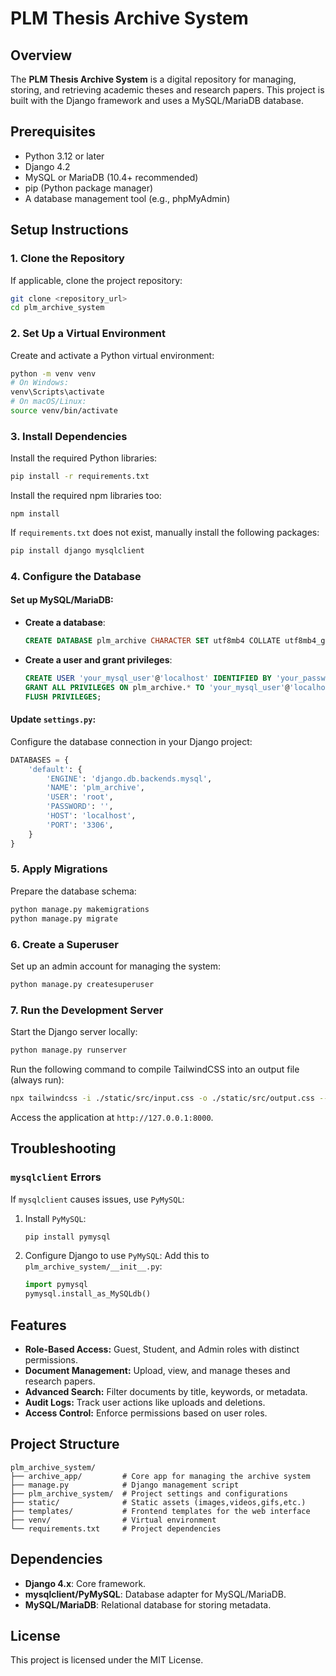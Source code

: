 # PLM Thesis Archive System

## Overview
The **PLM Thesis Archive System** is a digital repository for managing, storing, and retrieving academic theses and research papers. This project is built with the Django framework and uses a MySQL/MariaDB database.

## Prerequisites
- Python 3.12 or later
- Django 4.2
- MySQL or MariaDB (10.4+ recommended)
- pip (Python package manager)
- A database management tool (e.g., phpMyAdmin)

## Setup Instructions

### 1. Clone the Repository
If applicable, clone the project repository:
```bash
git clone <repository_url>
cd plm_archive_system
```

### 2. Set Up a Virtual Environment
Create and activate a Python virtual environment:
```bash
python -m venv venv
# On Windows:
venv\Scripts\activate
# On macOS/Linux:
source venv/bin/activate
```

### 3. Install Dependencies
Install the required Python libraries:
```bash
pip install -r requirements.txt
```

Install the required npm libraries too:
```
npm install
```

If `requirements.txt` does not exist, manually install the following packages:
```bash
pip install django mysqlclient
```

### 4. Configure the Database
#### Set up MySQL/MariaDB:
- **Create a database**:
    ```sql
    CREATE DATABASE plm_archive CHARACTER SET utf8mb4 COLLATE utf8mb4_general_ci;
    ```
- **Create a user and grant privileges**:
    ```sql
    CREATE USER 'your_mysql_user'@'localhost' IDENTIFIED BY 'your_password';
    GRANT ALL PRIVILEGES ON plm_archive.* TO 'your_mysql_user'@'localhost';
    FLUSH PRIVILEGES;
    ```

#### Update `settings.py`:
Configure the database connection in your Django project:
```python
DATABASES = {
    'default': {
        'ENGINE': 'django.db.backends.mysql',
        'NAME': 'plm_archive',
        'USER': 'root',
        'PASSWORD': '',
        'HOST': 'localhost',
        'PORT': '3306',
    }
}
```

### 5. Apply Migrations
Prepare the database schema:
```bash
python manage.py makemigrations
python manage.py migrate
```

### 6. Create a Superuser
Set up an admin account for managing the system:
```bash
python manage.py createsuperuser
```

### 7. Run the Development Server
Start the Django server locally:
```bash
python manage.py runserver
```

Run the following command to compile TailwindCSS into an output file (always run):
```bash
npx tailwindcss -i ./static/src/input.css -o ./static/src/output.css --watch
```

Access the application at `http://127.0.0.1:8000`.

## Troubleshooting

### `mysqlclient` Errors
If `mysqlclient` causes issues, use `PyMySQL`:
1. Install `PyMySQL`:
    ```bash
    pip install pymysql
    ```
2. Configure Django to use `PyMySQL`: Add this to `plm_archive_system/__init__.py`:
    ```python
    import pymysql
    pymysql.install_as_MySQLdb()
    ```

## Features
- **Role-Based Access:** Guest, Student, and Admin roles with distinct permissions.
- **Document Management:** Upload, view, and manage theses and research papers.
- **Advanced Search:** Filter documents by title, keywords, or metadata.
- **Audit Logs:** Track user actions like uploads and deletions.
- **Access Control:** Enforce permissions based on user roles.

## Project Structure
```
plm_archive_system/
├── archive_app/         # Core app for managing the archive system
├── manage.py            # Django management script
├── plm_archive_system/  # Project settings and configurations
├── static/              # Static assets (images,videos,gifs,etc.)
├── templates/           # Frontend templates for the web interface
├── venv/                # Virtual environment
└── requirements.txt     # Project dependencies
```

## Dependencies
- **Django 4.x**: Core framework.
- **mysqlclient/PyMySQL**: Database adapter for MySQL/MariaDB.
- **MySQL/MariaDB**: Relational database for storing metadata.

## License
This project is licensed under the MIT License.

